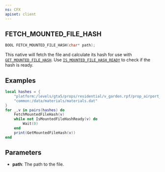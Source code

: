 ```yaml
---
ns: CFX
apiset: client
---
```

## FETCH_MOUNTED_FILE_HASH

```c
BOOL FETCH_MOUNTED_FILE_HASH(char* path);
```
This native will fetch the file and calculate its hash for use with [`GET_MOUNTED_FILE_HASH`](#_0xC1657E48).
Use [`IS_MOUNTED_FILE_HASH_READY`](#_0xEEBC88EC) to check if the hash is ready.
## Examples
```lua
local hashes = {
    "platform:/levels/gta5/props/residential/v_garden.rpf/prop_airport_sale.ytd",
    "common:/data/materials/materials.dat"
} 
for _,v in pairs(hashes) do
    FetchMountedFileHash(v)
    while not IsMountedFileHashReady(v) do
        Wait(0)
    end
    print(GetMountedFileHash(v))
end
```

## Parameters
* **path**: The path to the file.
